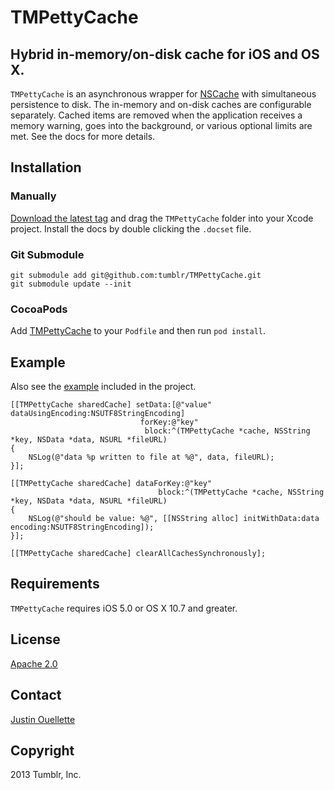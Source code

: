 # TMPettyCache #

## Hybrid in-memory/on-disk cache for iOS and OS X. ##

`TMPettyCache` is an asynchronous wrapper for [NSCache](https://developer.apple.com/library/ios/#documentation/Cocoa/Reference/NSCache_Class/Reference/Reference.html) with simultaneous persistence to disk. The in-memory and on-disk caches are configurable separately. Cached items are removed when the application receives a memory warning, goes into the background, or various optional limits are met. See the docs for more details.

## Installation  ##

### Manually ####

[Download the latest tag](https://github.com/tumblr/TMPettyCache/tags) and drag the `TMPettyCache` folder into your Xcode project. Install the docs by double clicking the `.docset` file.

### Git Submodule ###

    git submodule add git@github.com:tumblr/TMPettyCache.git
    git submodule update --init

### CocoaPods ###

Add [TMPettyCache](http://cocoapods.org/?q=name%3ATMPettyCache) to your `Podfile` and then run `pod install`.

## Example ##

Also see the [example](example/) included in the project.

    [[TMPettyCache sharedCache] setData:[@"value" dataUsingEncoding:NSUTF8StringEncoding]
                                 forKey:@"key"
                                  block:^(TMPettyCache *cache, NSString *key, NSData *data, NSURL *fileURL)
    {
        NSLog(@"data %p written to file at %@", data, fileURL);
    }];

    [[TMPettyCache sharedCache] dataForKey:@"key"
                                     block:^(TMPettyCache *cache, NSString *key, NSData *data, NSURL *fileURL)
    {
        NSLog(@"should be value: %@", [[NSString alloc] initWithData:data encoding:NSUTF8StringEncoding]);
    }];

    [[TMPettyCache sharedCache] clearAllCachesSynchronously];

## Requirements ##

`TMPettyCache` requires iOS 5.0 or OS X 10.7 and greater.

## License ##

[Apache 2.0](LICENSE.TXT)

## Contact ##

[Justin Ouellette](mailto:jstn@tumblr.com)

## Copyright ##

2013 Tumblr, Inc.
